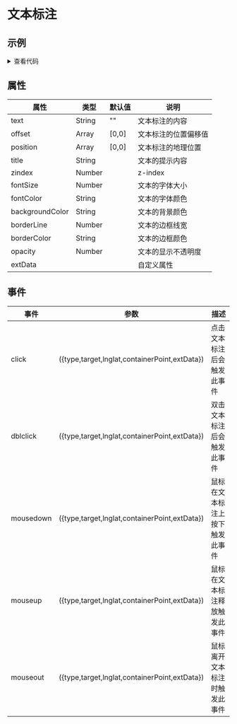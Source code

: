 # 文本标注

## 示例

<demo-label></demo-label>

<details>
<summary>查看代码</summary>

<<< @/.vitepress/components/demo-label/index.vue

</details>

## 属性

| 属性            | 类型   | 默认值 | 说明                 |
| --------------- | ------ | ------ | -------------------- |
| text            | String | ""     | 文本标注的内容       |
| offset          | Array  | [0,0]  | 文本标注的位置偏移值 |
| position        | Array  | [0,0]  | 文本标注的地理位置   |
| title           | String |        | 文本的提示内容       |
| zindex          | Number |        | z-index              |
| fontSize        | Number |        | 文本的字体大小       |
| fontColor       | String |        | 文本的字体颜色       |
| backgroundColor | String |        | 文本的背景颜色       |
| borderLine      | Number |        | 文本的边框线宽       |
| borderColor     | String |        | 文本的边框颜色       |
| opacity         | Number |        | 文本的显示不透明度   |
| extData         |        |        | 自定义属性           |

## 事件

| 事件      | 参数                                          | 描述                           |
| --------- | --------------------------------------------- | ------------------------------ |
| click     | ({type,target,lnglat,containerPoint,extData}) | 点击文本标注后会触发此事件     |
| dblclick  | ({type,target,lnglat,containerPoint,extData}) | 双击文本标注后会触发此事件     |
| mousedown | ({type,target,lnglat,containerPoint,extData}) | 鼠标在文本标注上按下触发此事件 |
| mouseup   | ({type,target,lnglat,containerPoint,extData}) | 鼠标在文本标注释放触发此事件   |
| mouseout  | ({type,target,lnglat,containerPoint,extData}) | 鼠标离开文本标注时触发此事件   |
